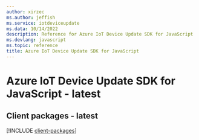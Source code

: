 ```yaml
---
author: xirzec
ms.author: jeffish
ms.service: iotdeviceupdate
ms.data: 10/14/2022
description: Reference for Azure IoT Device Update SDK for JavaScript
ms.devlang: javascript
ms.topic: reference
title: Azure IoT Device Update SDK for JavaScript
---
```

# Azure IoT Device Update SDK for JavaScript - latest

## Client packages - latest
[!INCLUDE [client-packages](iot-device-update-client-index.md)]